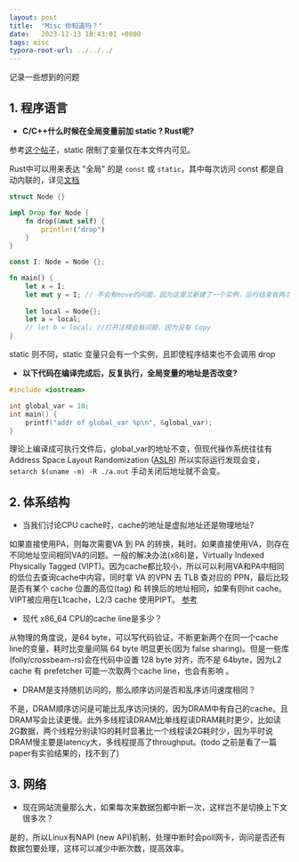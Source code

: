 ```yaml
---
layout: post
title:  "Misc 你知道吗？"
date:   2023-12-13 10:43:01 +0800
tags: misc
typora-root-url: ../../../
---
```




记录一些想到的问题



## 1. 程序语言

* **C/C++什么时候在全局变量前加 static ? Rust呢?**

参考[这个帖子](https://stackoverflow.com/questions/2271902/static-vs-global)，static 限制了变量仅在本文件内可见。

Rust中可以用来表达 "全局" 的是 ```const``` 或 ```static```，其中每次访问 const 都是自动内联的，详见[文档](https://doc.rust-lang.org/1.30.0/book/first-edition/const-and-static.html)

```rust
struct Node {}

impl Drop for Node {
    fn drop(&mut self) {
        println!("drop")
    }
}

const I: Node = Node {};

fn main() {
    let x = I;
    let mut y = I; // 不会有move的问题，因为这里又新建了一个实例，运行结束有两次drop
    
    let local = Node{};
    let a = local;
    // let b = local; //打开注释会有问题，因为没有 Copy 
}
```

static 则不同，static 变量只会有一个实例，且即使程序结束也不会调用 drop



* **以下代码在编译完成后，反复执行，全局变量的地址是否改变?**

```c++
#include <iostream>

int global_var = 10;
int main() {
    printf("addr of global_var %p\n", &global_var);
}
```

理论上编译成可执行文件后，global_var的地址不变，但现代操作系统往往有Address Space Layout Randomization ([ASLR](https://en.wikipedia.org/wiki/Address_space_layout_randomization)) 所以实际运行发现会变，```setarch $(uname -m) -R ./a.out``` 手动关闭后地址就不会变。 



## 2. 体系结构

* 当我们讨论CPU cache时，cache的地址是虚拟地址还是物理地址?

如果直接使用PA，则每次需要VA 到 PA 的转换，耗时。如果直接使用VA，则存在不同地址空间相同VA的问题。一般的解决办法(x86)是，Virtually Indexed Physically Tagged (VIPT)。因为cache都比较小，所以可以利用VA和PA中相同的低位去查询cache中内容，同时拿 VA 的VPN 去 TLB 查对应的 PPN，最后比较是否有某个 cache 位置的高位(tag) 和 转换后的地址相同，如果有则hit cache。 VIPT被应用在L1cache，L2/3 cache 使用PIPT。 [参考](https://stackoverflow.com/questions/19039280/physical-or-virtual-addressing-is-used-in-processors-x86-x86-64-for-caching-in-t)

* 现代 x86_64 CPU的cache line是多少？

从物理的角度说，是64 byte，可以写代码验证，不断更新两个在同一个cache line的变量，耗时比变量间隔 64 byte 明显更长(因为 false sharing)。但是一些库(folly/crossbeam-rs)会在代码中设置 128 byte 对齐，而不是 64byte，因为L2 cache 有 prefetcher 可能一次取两个cache line，也会有影响 。

* DRAM是支持随机访问的，那么顺序访问是否和乱序访问速度相同？

不是，DRAM顺序访问是可能比乱序访问快的，因为DRAM中有自己的cache。且DRAM写会比读更慢。此外多线程读DRAM比单线程读DRAM耗时更少，比如读2G数据，两个线程分别读1G的耗时显著比一个线程读2G耗时少，因为平时说DRAM慢主要是latency大，多线程提高了throughput。(todo 之前是看了一篇paper有实验结果的，找不到了)

## 3. 网络

* 现在网站流量那么大，如果每次来数据包都中断一次，这样岂不是切换上下文很多次？

是的，所以Linux有NAPI (new API)机制，处理中断时会poll网卡，询问是否还有数据包要处理，这样可以减少中断次数，提高效率。